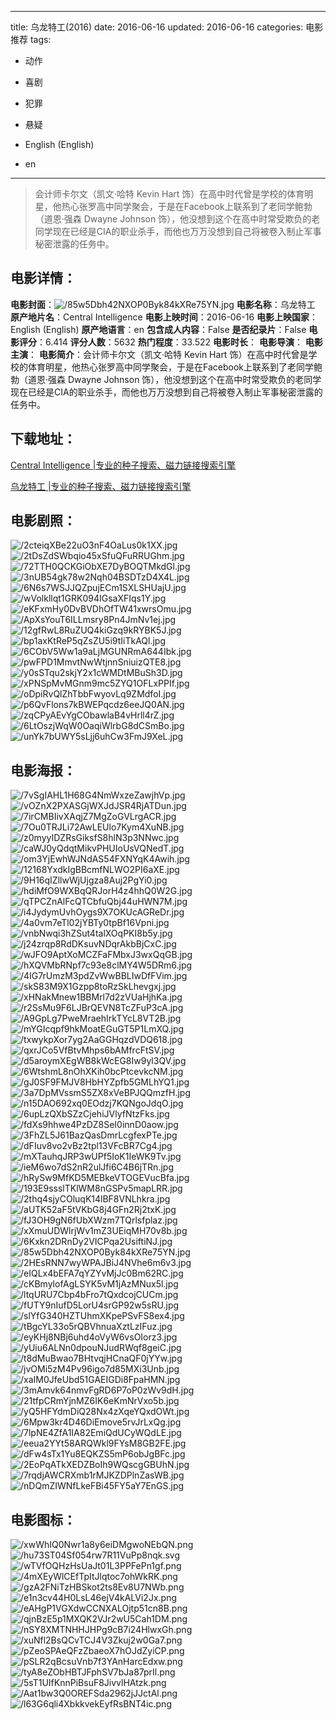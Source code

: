 
---
title: 乌龙特工(2016)
date: 2016-06-16
updated: 2016-06-16
categories: 电影推荐
tags:
- 动作
- 喜剧
- 犯罪
- 悬疑

- English (English)
- en
---


> 会计师卡尔文（凯文·哈特 Kevin Hart 饰）在高中时代曾是学校的体育明星，他热心张罗高中同学聚会，于是在Facebook上联系到了老同学鲍勃（道恩·强森 Dwayne Johnson 饰），他没想到这个在高中时常受欺负的老同学现在已经是CIA的职业杀手，而他也万万没想到自己将被卷入制止军事秘密泄露的任务中。

## **电影详情**：

**电影封面**：<img src="https://image.tmdb.org/t/p/w200/85w5Dbh42NXOP0Byk84kXRe75YN.jpg" alt="/85w5Dbh42NXOP0Byk84kXRe75YN.jpg" title="/85w5Dbh42NXOP0Byk84kXRe75YN.jpg">
**电影名称**：乌龙特工
**原产地片名**：Central Intelligence
**电影上映时间**：2016-06-16
**电影上映国家**：English (English)
**原产地语言**：en
**包含成人内容**：False
**是否纪录片**：False
**电影评分**：6.414
**评分人数**：5632
**热门程度**：33.522
**电影时长**：
**电影导演**：
**电影主演**：
**电影简介**：会计师卡尔文（凯文·哈特 Kevin Hart 饰）在高中时代曾是学校的体育明星，他热心张罗高中同学聚会，于是在Facebook上联系到了老同学鲍勃（道恩·强森 Dwayne Johnson 饰），他没想到这个在高中时常受欺负的老同学现在已经是CIA的职业杀手，而他也万万没想到自己将被卷入制止军事秘密泄露的任务中。

## **下载地址**：
[Central Intelligence |专业的种子搜索、磁力链接搜索引擎](https://movie.amd794.com:2083/?search=Central%20Intelligence&ordering=&mode=match_phrase&page_size=10&page=1)

[乌龙特工 |专业的种子搜索、磁力链接搜索引擎](https://movie.amd794.com:2083/?search=%E4%B9%8C%E9%BE%99%E7%89%B9%E5%B7%A5&ordering=&mode=match_phrase&page_size=10&page=1)
 

## **电影剧照**：
<img src="https://image.tmdb.org/t/p/original/2cteiqXBe22uO3nF4OaLus0k1XX.jpg" alt="/2cteiqXBe22uO3nF4OaLus0k1XX.jpg" title="/2cteiqXBe22uO3nF4OaLus0k1XX.jpg"><img src="https://image.tmdb.org/t/p/original/2tDsZdSWbqio45xSfuQFuRRUGhm.jpg" alt="/2tDsZdSWbqio45xSfuQFuRRUGhm.jpg" title="/2tDsZdSWbqio45xSfuQFuRRUGhm.jpg"><img src="https://image.tmdb.org/t/p/original/72TTH0QCKGiObXE7DyBOQTMkdGl.jpg" alt="/72TTH0QCKGiObXE7DyBOQTMkdGl.jpg" title="/72TTH0QCKGiObXE7DyBOQTMkdGl.jpg"><img src="https://image.tmdb.org/t/p/original/3nUB54gk78w2Nqh04BSDTzD4X4L.jpg" alt="/3nUB54gk78w2Nqh04BSDTzD4X4L.jpg" title="/3nUB54gk78w2Nqh04BSDTzD4X4L.jpg"><img src="https://image.tmdb.org/t/p/original/6N6s7WSJJQZpujECm1SXLSHUajU.jpg" alt="/6N6s7WSJJQZpujECm1SXLSHUajU.jpg" title="/6N6s7WSJJQZpujECm1SXLSHUajU.jpg"><img src="https://image.tmdb.org/t/p/original/wVolkllqt1GRK094IGsaXFIqs1Y.jpg" alt="/wVolkllqt1GRK094IGsaXFIqs1Y.jpg" title="/wVolkllqt1GRK094IGsaXFIqs1Y.jpg"><img src="https://image.tmdb.org/t/p/original/eKFxmHy0DvBVDhOfTW41xwrsOmu.jpg" alt="/eKFxmHy0DvBVDhOfTW41xwrsOmu.jpg" title="/eKFxmHy0DvBVDhOfTW41xwrsOmu.jpg"><img src="https://image.tmdb.org/t/p/original/ApXsYouT6ILLmsry8Pn4JmNv1ej.jpg" alt="/ApXsYouT6ILLmsry8Pn4JmNv1ej.jpg" title="/ApXsYouT6ILLmsry8Pn4JmNv1ej.jpg"><img src="https://image.tmdb.org/t/p/original/12gfRwL8RuZUQ4kiGzq9kRYBK5J.jpg" alt="/12gfRwL8RuZUQ4kiGzq9kRYBK5J.jpg" title="/12gfRwL8RuZUQ4kiGzq9kRYBK5J.jpg"><img src="https://image.tmdb.org/t/p/original/bp1axKtReP5qZsZU5i9tIiTkAQl.jpg" alt="/bp1axKtReP5qZsZU5i9tIiTkAQl.jpg" title="/bp1axKtReP5qZsZU5i9tIiTkAQl.jpg"><img src="https://image.tmdb.org/t/p/original/6CObV5Ww1a9aLjMGUNRmA644Ibk.jpg" alt="/6CObV5Ww1a9aLjMGUNRmA644Ibk.jpg" title="/6CObV5Ww1a9aLjMGUNRmA644Ibk.jpg"><img src="https://image.tmdb.org/t/p/original/pwFPD1MmvtNwWtjnnSniuizQTE8.jpg" alt="/pwFPD1MmvtNwWtjnnSniuizQTE8.jpg" title="/pwFPD1MmvtNwWtjnnSniuizQTE8.jpg"><img src="https://image.tmdb.org/t/p/original/y0sSTqu2skjY2x1cWMDtMBuSh3D.jpg" alt="/y0sSTqu2skjY2x1cWMDtMBuSh3D.jpg" title="/y0sSTqu2skjY2x1cWMDtMBuSh3D.jpg"><img src="https://image.tmdb.org/t/p/original/xPNSpMvMGnm9mc5ZYQ1OFLxPPIf.jpg" alt="/xPNSpMvMGnm9mc5ZYQ1OFLxPPIf.jpg" title="/xPNSpMvMGnm9mc5ZYQ1OFLxPPIf.jpg"><img src="https://image.tmdb.org/t/p/original/oDpiRvQlZhTbbFwyovLq9ZMdfoI.jpg" alt="/oDpiRvQlZhTbbFwyovLq9ZMdfoI.jpg" title="/oDpiRvQlZhTbbFwyovLq9ZMdfoI.jpg"><img src="https://image.tmdb.org/t/p/original/p6QvFlons7kBWEPqcdz6eeJQ0AN.jpg" alt="/p6QvFlons7kBWEPqcdz6eeJQ0AN.jpg" title="/p6QvFlons7kBWEPqcdz6eeJQ0AN.jpg"><img src="https://image.tmdb.org/t/p/original/zqCPyAEvYgCObawlaB4vHrll4rZ.jpg" alt="/zqCPyAEvYgCObawlaB4vHrll4rZ.jpg" title="/zqCPyAEvYgCObawlaB4vHrll4rZ.jpg"><img src="https://image.tmdb.org/t/p/original/6LtOszjWqW0OaqiWlrbG8dCSmBo.jpg" alt="/6LtOszjWqW0OaqiWlrbG8dCSmBo.jpg" title="/6LtOszjWqW0OaqiWlrbG8dCSmBo.jpg"><img src="https://image.tmdb.org/t/p/original/unYk7bUWY5sLjj6uhCw3FmJ9XeL.jpg" alt="/unYk7bUWY5sLjj6uhCw3FmJ9XeL.jpg" title="/unYk7bUWY5sLjj6uhCw3FmJ9XeL.jpg">

## **电影海报**：
<img src="https://image.tmdb.org/t/p/original/7vSgIAHL1H68G4NmWxzeZawjhVp.jpg" alt="/7vSgIAHL1H68G4NmWxzeZawjhVp.jpg" title="/7vSgIAHL1H68G4NmWxzeZawjhVp.jpg"><img src="https://image.tmdb.org/t/p/original/vOZnX2PXASGjWXJdJSR4RjATDun.jpg" alt="/vOZnX2PXASGjWXJdJSR4RjATDun.jpg" title="/vOZnX2PXASGjWXJdJSR4RjATDun.jpg"><img src="https://image.tmdb.org/t/p/original/7irCMBIivXAqjZ7MgZoGVLrgACR.jpg" alt="/7irCMBIivXAqjZ7MgZoGVLrgACR.jpg" title="/7irCMBIivXAqjZ7MgZoGVLrgACR.jpg"><img src="https://image.tmdb.org/t/p/original/7Ou0TRJLi72AwLEUlo7Kym4XuNB.jpg" alt="/7Ou0TRJLi72AwLEUlo7Kym4XuNB.jpg" title="/7Ou0TRJLi72AwLEUlo7Kym4XuNB.jpg"><img src="https://image.tmdb.org/t/p/original/z0myyIDZRsGiksfS8hlN3p3NNwc.jpg" alt="/z0myyIDZRsGiksfS8hlN3p3NNwc.jpg" title="/z0myyIDZRsGiksfS8hlN3p3NNwc.jpg"><img src="https://image.tmdb.org/t/p/original/caWJ0yQdqtMikvPHUIoUsVQNedT.jpg" alt="/caWJ0yQdqtMikvPHUIoUsVQNedT.jpg" title="/caWJ0yQdqtMikvPHUIoUsVQNedT.jpg"><img src="https://image.tmdb.org/t/p/original/om3YjEwhWJNdAS54FXNYqK4Awih.jpg" alt="/om3YjEwhWJNdAS54FXNYqK4Awih.jpg" title="/om3YjEwhWJNdAS54FXNYqK4Awih.jpg"><img src="https://image.tmdb.org/t/p/original/12168YxdkIgBBcmfNLWO2PI6aXE.jpg" alt="/12168YxdkIgBBcmfNLWO2PI6aXE.jpg" title="/12168YxdkIgBBcmfNLWO2PI6aXE.jpg"><img src="https://image.tmdb.org/t/p/original/9H16qIZllwWjUjgza8Auj2PgYi0.jpg" alt="/9H16qIZllwWjUjgza8Auj2PgYi0.jpg" title="/9H16qIZllwWjUjgza8Auj2PgYi0.jpg"><img src="https://image.tmdb.org/t/p/original/hdiMfO9WXBqQRJorH4z4hhQ0W2G.jpg" alt="/hdiMfO9WXBqQRJorH4z4hhQ0W2G.jpg" title="/hdiMfO9WXBqQRJorH4z4hhQ0W2G.jpg"><img src="https://image.tmdb.org/t/p/original/qTPCZnAlFcQTCbfuQbj44uHWN7M.jpg" alt="/qTPCZnAlFcQTCbfuQbj44uHWN7M.jpg" title="/qTPCZnAlFcQTCbfuQbj44uHWN7M.jpg"><img src="https://image.tmdb.org/t/p/original/i4JydymUvhOygs9X7OKUcAGReDr.jpg" alt="/i4JydymUvhOygs9X7OKUcAGReDr.jpg" title="/i4JydymUvhOygs9X7OKUcAGReDr.jpg"><img src="https://image.tmdb.org/t/p/original/4a0vm7eTl02jYBTy0tpBf16Vpni.jpg" alt="/4a0vm7eTl02jYBTy0tpBf16Vpni.jpg" title="/4a0vm7eTl02jYBTy0tpBf16Vpni.jpg"><img src="https://image.tmdb.org/t/p/original/vnbNwqi3hZSut4talXOqPKI8b5y.jpg" alt="/vnbNwqi3hZSut4talXOqPKI8b5y.jpg" title="/vnbNwqi3hZSut4talXOqPKI8b5y.jpg"><img src="https://image.tmdb.org/t/p/original/j24zrqp8RdDKsuvNDqrAkbBjCxC.jpg" alt="/j24zrqp8RdDKsuvNDqrAkbBjCxC.jpg" title="/j24zrqp8RdDKsuvNDqrAkbBjCxC.jpg"><img src="https://image.tmdb.org/t/p/original/wJFO9AptXoMCZFaFMbxJ3wxQqGB.jpg" alt="/wJFO9AptXoMCZFaFMbxJ3wxQqGB.jpg" title="/wJFO9AptXoMCZFaFMbxJ3wxQqGB.jpg"><img src="https://image.tmdb.org/t/p/original/hXQVMbRNpf7c93e8clMY4W5DRm6.jpg" alt="/hXQVMbRNpf7c93e8clMY4W5DRm6.jpg" title="/hXQVMbRNpf7c93e8clMY4W5DRm6.jpg"><img src="https://image.tmdb.org/t/p/original/4IG7rUmzM3pdZvWwBBLIwDfFVim.jpg" alt="/4IG7rUmzM3pdZvWwBBLIwDfFVim.jpg" title="/4IG7rUmzM3pdZvWwBBLIwDfFVim.jpg"><img src="https://image.tmdb.org/t/p/original/skS83M9X1Gzpp8toRzSkLhevgxj.jpg" alt="/skS83M9X1Gzpp8toRzSkLhevgxj.jpg" title="/skS83M9X1Gzpp8toRzSkLhevgxj.jpg"><img src="https://image.tmdb.org/t/p/original/xHNakMnew1BBMrl7d2zVUaHjhKa.jpg" alt="/xHNakMnew1BBMrl7d2zVUaHjhKa.jpg" title="/xHNakMnew1BBMrl7d2zVUaHjhKa.jpg"><img src="https://image.tmdb.org/t/p/original/r2SsMu9F6LJBrQEVN8TcZFuP3cA.jpg" alt="/r2SsMu9F6LJBrQEVN8TcZFuP3cA.jpg" title="/r2SsMu9F6LJBrQEVN8TcZFuP3cA.jpg"><img src="https://image.tmdb.org/t/p/original/A9GpLg7PweMraehIrkTYcL8VT2B.jpg" alt="/A9GpLg7PweMraehIrkTYcL8VT2B.jpg" title="/A9GpLg7PweMraehIrkTYcL8VT2B.jpg"><img src="https://image.tmdb.org/t/p/original/mYGIcqpf9hkMoatEGuGT5P1LmXQ.jpg" alt="/mYGIcqpf9hkMoatEGuGT5P1LmXQ.jpg" title="/mYGIcqpf9hkMoatEGuGT5P1LmXQ.jpg"><img src="https://image.tmdb.org/t/p/original/txwykpXor7yg2AaGGHqzdVDQ618.jpg" alt="/txwykpXor7yg2AaGGHqzdVDQ618.jpg" title="/txwykpXor7yg2AaGGHqzdVDQ618.jpg"><img src="https://image.tmdb.org/t/p/original/qxrJCo5VfBtvMhps6bAMfrcFtSV.jpg" alt="/qxrJCo5VfBtvMhps6bAMfrcFtSV.jpg" title="/qxrJCo5VfBtvMhps6bAMfrcFtSV.jpg"><img src="https://image.tmdb.org/t/p/original/d5aroymXEgWB8kWcEG8Iw9yl3QV.jpg" alt="/d5aroymXEgWB8kWcEG8Iw9yl3QV.jpg" title="/d5aroymXEgWB8kWcEG8Iw9yl3QV.jpg"><img src="https://image.tmdb.org/t/p/original/6WtshmL8nOhXKih0bcPtcevkcNM.jpg" alt="/6WtshmL8nOhXKih0bcPtcevkcNM.jpg" title="/6WtshmL8nOhXKih0bcPtcevkcNM.jpg"><img src="https://image.tmdb.org/t/p/original/gJ0SF9FMJV8HbHYZpfb5GMLhYQ1.jpg" alt="/gJ0SF9FMJV8HbHYZpfb5GMLhYQ1.jpg" title="/gJ0SF9FMJV8HbHYZpfb5GMLhYQ1.jpg"><img src="https://image.tmdb.org/t/p/original/3a7DpMVssmS5ZX8xVeBPJQQmzfH.jpg" alt="/3a7DpMVssmS5ZX8xVeBPJQQmzfH.jpg" title="/3a7DpMVssmS5ZX8xVeBPJQQmzfH.jpg"><img src="https://image.tmdb.org/t/p/original/n15DAO692xq0EOdzj7KQNgoJdqO.jpg" alt="/n15DAO692xq0EOdzj7KQNgoJdqO.jpg" title="/n15DAO692xq0EOdzj7KQNgoJdqO.jpg"><img src="https://image.tmdb.org/t/p/original/6upLzQXbSZzCjehiJVlyfNtzFks.jpg" alt="/6upLzQXbSZzCjehiJVlyfNtzFks.jpg" title="/6upLzQXbSZzCjehiJVlyfNtzFks.jpg"><img src="https://image.tmdb.org/t/p/original/fdXs9hhwe4PzDZ8SeI0innD0aow.jpg" alt="/fdXs9hhwe4PzDZ8SeI0innD0aow.jpg" title="/fdXs9hhwe4PzDZ8SeI0innD0aow.jpg"><img src="https://image.tmdb.org/t/p/original/3FhZL5J61BazQasDmrLcgfexPTe.jpg" alt="/3FhZL5J61BazQasDmrLcgfexPTe.jpg" title="/3FhZL5J61BazQasDmrLcgfexPTe.jpg"><img src="https://image.tmdb.org/t/p/original/dFIuv8vo2vBz2tpl13VFcBR7Cg4.jpg" alt="/dFIuv8vo2vBz2tpl13VFcBR7Cg4.jpg" title="/dFIuv8vo2vBz2tpl13VFcBR7Cg4.jpg"><img src="https://image.tmdb.org/t/p/original/mXTauhqJRP3wUPf5IoK1IeWK9Tv.jpg" alt="/mXTauhqJRP3wUPf5IoK1IeWK9Tv.jpg" title="/mXTauhqJRP3wUPf5IoK1IeWK9Tv.jpg"><img src="https://image.tmdb.org/t/p/original/ieM6wo7dS2nR2ulJfi6C4B6jTRn.jpg" alt="/ieM6wo7dS2nR2ulJfi6C4B6jTRn.jpg" title="/ieM6wo7dS2nR2ulJfi6C4B6jTRn.jpg"><img src="https://image.tmdb.org/t/p/original/hRySw9MfKD5MEBkeVTOGEVucBfa.jpg" alt="/hRySw9MfKD5MEBkeVTOGEVucBfa.jpg" title="/hRySw9MfKD5MEBkeVTOGEVucBfa.jpg"><img src="https://image.tmdb.org/t/p/original/193E9ssslTKlWM8nGSPv5mapLRR.jpg" alt="/193E9ssslTKlWM8nGSPv5mapLRR.jpg" title="/193E9ssslTKlWM8nGSPv5mapLRR.jpg"><img src="https://image.tmdb.org/t/p/original/2thq4sjyCOluqK14lBF8VNLhkra.jpg" alt="/2thq4sjyCOluqK14lBF8VNLhkra.jpg" title="/2thq4sjyCOluqK14lBF8VNLhkra.jpg"><img src="https://image.tmdb.org/t/p/original/aUTK52aF5tVKbG8j4GFn2Rj2txK.jpg" alt="/aUTK52aF5tVKbG8j4GFn2Rj2txK.jpg" title="/aUTK52aF5tVKbG8j4GFn2Rj2txK.jpg"><img src="https://image.tmdb.org/t/p/original/fJ3OH9gN6fUbXWzm7TQrlsfplaz.jpg" alt="/fJ3OH9gN6fUbXWzm7TQrlsfplaz.jpg" title="/fJ3OH9gN6fUbXWzm7TQrlsfplaz.jpg"><img src="https://image.tmdb.org/t/p/original/xXmuUDWlrjWv1mZ3UEiqMH70v8b.jpg" alt="/xXmuUDWlrjWv1mZ3UEiqMH70v8b.jpg" title="/xXmuUDWlrjWv1mZ3UEiqMH70v8b.jpg"><img src="https://image.tmdb.org/t/p/original/6Kxkn2DRnDy2VICPqa2UsiftiNJ.jpg" alt="/6Kxkn2DRnDy2VICPqa2UsiftiNJ.jpg" title="/6Kxkn2DRnDy2VICPqa2UsiftiNJ.jpg"><img src="https://image.tmdb.org/t/p/original/85w5Dbh42NXOP0Byk84kXRe75YN.jpg" alt="/85w5Dbh42NXOP0Byk84kXRe75YN.jpg" title="/85w5Dbh42NXOP0Byk84kXRe75YN.jpg"><img src="https://image.tmdb.org/t/p/original/2HEsRNN7wyWPAJBiJ4NVhe6m6v3.jpg" alt="/2HEsRNN7wyWPAJBiJ4NVhe6m6v3.jpg" title="/2HEsRNN7wyWPAJBiJ4NVhe6m6v3.jpg"><img src="https://image.tmdb.org/t/p/original/eIQLx4bEFA7qYZYvMjJc0Bm62RC.jpg" alt="/eIQLx4bEFA7qYZYvMjJc0Bm62RC.jpg" title="/eIQLx4bEFA7qYZYvMjJc0Bm62RC.jpg"><img src="https://image.tmdb.org/t/p/original/cKBmylofAgLSYK5vM1jAzMNux5l.jpg" alt="/cKBmylofAgLSYK5vM1jAzMNux5l.jpg" title="/cKBmylofAgLSYK5vM1jAzMNux5l.jpg"><img src="https://image.tmdb.org/t/p/original/ltqURU7Cbp4bFro7tQxdcojCUCm.jpg" alt="/ltqURU7Cbp4bFro7tQxdcojCUCm.jpg" title="/ltqURU7Cbp4bFro7tQxdcojCUCm.jpg"><img src="https://image.tmdb.org/t/p/original/fUTY9nIufD5LorU4srGP92w5sRU.jpg" alt="/fUTY9nIufD5LorU4srGP92w5sRU.jpg" title="/fUTY9nIufD5LorU4srGP92w5sRU.jpg"><img src="https://image.tmdb.org/t/p/original/slYfG340HZTUhmXKpePSvFS8ex4.jpg" alt="/slYfG340HZTUhmXKpePSvFS8ex4.jpg" title="/slYfG340HZTUhmXKpePSvFS8ex4.jpg"><img src="https://image.tmdb.org/t/p/original/tBgcYL33o5rQBVhnuaXztLzIFuz.jpg" alt="/tBgcYL33o5rQBVhnuaXztLzIFuz.jpg" title="/tBgcYL33o5rQBVhnuaXztLzIFuz.jpg"><img src="https://image.tmdb.org/t/p/original/eyKHj8NBj6uhd4oVyW6vsOIorz3.jpg" alt="/eyKHj8NBj6uhd4oVyW6vsOIorz3.jpg" title="/eyKHj8NBj6uhd4oVyW6vsOIorz3.jpg"><img src="https://image.tmdb.org/t/p/original/yUiu6ALNn0dpouNJudRWqf8geiC.jpg" alt="/yUiu6ALNn0dpouNJudRWqf8geiC.jpg" title="/yUiu6ALNn0dpouNJudRWqf8geiC.jpg"><img src="https://image.tmdb.org/t/p/original/t8dMuBwao7BHtvqjHCnaQF0jYYw.jpg" alt="/t8dMuBwao7BHtvqjHCnaQF0jYYw.jpg" title="/t8dMuBwao7BHtvqjHCnaQF0jYYw.jpg"><img src="https://image.tmdb.org/t/p/original/jvOMi5zM4Pv96igo7d85MXi3Unb.jpg" alt="/jvOMi5zM4Pv96igo7d85MXi3Unb.jpg" title="/jvOMi5zM4Pv96igo7d85MXi3Unb.jpg"><img src="https://image.tmdb.org/t/p/original/xaIM0JfeUbd51GAEIGDi8FpaHMN.jpg" alt="/xaIM0JfeUbd51GAEIGDi8FpaHMN.jpg" title="/xaIM0JfeUbd51GAEIGDi8FpaHMN.jpg"><img src="https://image.tmdb.org/t/p/original/3mAmvk64nmvFgRD6P7oP0zWv9dH.jpg" alt="/3mAmvk64nmvFgRD6P7oP0zWv9dH.jpg" title="/3mAmvk64nmvFgRD6P7oP0zWv9dH.jpg"><img src="https://image.tmdb.org/t/p/original/21tfpCRmYjnMZ6IK6eKmNrVxo5b.jpg" alt="/21tfpCRmYjnMZ6IK6eKmNrVxo5b.jpg" title="/21tfpCRmYjnMZ6IK6eKmNrVxo5b.jpg"><img src="https://image.tmdb.org/t/p/original/yQ5HFYdmDiQ28Nx4zXqeYQxdOWt.jpg" alt="/yQ5HFYdmDiQ28Nx4zXqeYQxdOWt.jpg" title="/yQ5HFYdmDiQ28Nx4zXqeYQxdOWt.jpg"><img src="https://image.tmdb.org/t/p/original/6Mpw3kr4D46DiEmove5rvJrLxQg.jpg" alt="/6Mpw3kr4D46DiEmove5rvJrLxQg.jpg" title="/6Mpw3kr4D46DiEmove5rvJrLxQg.jpg"><img src="https://image.tmdb.org/t/p/original/7lpNE4ZfA1IA82EmiQdUCyWQdLE.jpg" alt="/7lpNE4ZfA1IA82EmiQdUCyWQdLE.jpg" title="/7lpNE4ZfA1IA82EmiQdUCyWQdLE.jpg"><img src="https://image.tmdb.org/t/p/original/eeua2YYt58ARQWkl9FYsM8GB2FE.jpg" alt="/eeua2YYt58ARQWkl9FYsM8GB2FE.jpg" title="/eeua2YYt58ARQWkl9FYsM8GB2FE.jpg"><img src="https://image.tmdb.org/t/p/original/dFw4sTx1Yu8EQKZS5mP6obJgBFc.jpg" alt="/dFw4sTx1Yu8EQKZS5mP6obJgBFc.jpg" title="/dFw4sTx1Yu8EQKZS5mP6obJgBFc.jpg"><img src="https://image.tmdb.org/t/p/original/2EoPqATkXEDZBoIh9WQscgGBUhN.jpg" alt="/2EoPqATkXEDZBoIh9WQscgGBUhN.jpg" title="/2EoPqATkXEDZBoIh9WQscgGBUhN.jpg"><img src="https://image.tmdb.org/t/p/original/7rqdjAWCRXmb1rMJKZDPlnZasWB.jpg" alt="/7rqdjAWCRXmb1rMJKZDPlnZasWB.jpg" title="/7rqdjAWCRXmb1rMJKZDPlnZasWB.jpg"><img src="https://image.tmdb.org/t/p/original/nDQmZIWNfLkeFBi45FY5aY7EnGS.jpg" alt="/nDQmZIWNfLkeFBi45FY5aY7EnGS.jpg" title="/nDQmZIWNfLkeFBi45FY5aY7EnGS.jpg">

## **电影图标**：
<img src="https://image.tmdb.org/t/p/original/xwWhIQ0Nwr1a8y6eiDMgwoNEbQN.png" alt="/xwWhIQ0Nwr1a8y6eiDMgwoNEbQN.png" title="/xwWhIQ0Nwr1a8y6eiDMgwoNEbQN.png"><img src="https://image.tmdb.org/t/p/original/hu73ST04Sf054rw7R11VuPp8nqk.svg" alt="/hu73ST04Sf054rw7R11VuPp8nqk.svg" title="/hu73ST04Sf054rw7R11VuPp8nqk.svg"><img src="https://image.tmdb.org/t/p/original/wTVfOQHzHsUaJt01L3PPFePn1gf.png" alt="/wTVfOQHzHsUaJt01L3PPFePn1gf.png" title="/wTVfOQHzHsUaJt01L3PPFePn1gf.png"><img src="https://image.tmdb.org/t/p/original/4mXEyWlCEfTpItJlqtoc7ohWkRK.png" alt="/4mXEyWlCEfTpItJlqtoc7ohWkRK.png" title="/4mXEyWlCEfTpItJlqtoc7ohWkRK.png"><img src="https://image.tmdb.org/t/p/original/gzA2FNiTzHBSkot2ts8Ev8U7NWb.png" alt="/gzA2FNiTzHBSkot2ts8Ev8U7NWb.png" title="/gzA2FNiTzHBSkot2ts8Ev8U7NWb.png"><img src="https://image.tmdb.org/t/p/original/e1n3cv44H0LsL46ejV4kALVi2Jx.png" alt="/e1n3cv44H0LsL46ejV4kALVi2Jx.png" title="/e1n3cv44H0LsL46ejV4kALVi2Jx.png"><img src="https://image.tmdb.org/t/p/original/eAHgP1VGXdwCCNXALOjtp51cn8B.png" alt="/eAHgP1VGXdwCCNXALOjtp51cn8B.png" title="/eAHgP1VGXdwCCNXALOjtp51cn8B.png"><img src="https://image.tmdb.org/t/p/original/qjnBzE5p1MXQK2VJr2wU5Cah1DM.png" alt="/qjnBzE5p1MXQK2VJr2wU5Cah1DM.png" title="/qjnBzE5p1MXQK2VJr2wU5Cah1DM.png"><img src="https://image.tmdb.org/t/p/original/nSY8XMTNHHJHPg9cB7i24HlwxGh.png" alt="/nSY8XMTNHHJHPg9cB7i24HlwxGh.png" title="/nSY8XMTNHHJHPg9cB7i24HlwxGh.png"><img src="https://image.tmdb.org/t/p/original/xuNfl2BsQCvTCJ4V3Zkuj2w0Ga7.png" alt="/xuNfl2BsQCvTCJ4V3Zkuj2w0Ga7.png" title="/xuNfl2BsQCvTCJ4V3Zkuj2w0Ga7.png"><img src="https://image.tmdb.org/t/p/original/pZeoSPAeQFzZbaeoX7hOJdZyiCP.png" alt="/pZeoSPAeQFzZbaeoX7hOJdZyiCP.png" title="/pZeoSPAeQFzZbaeoX7hOJdZyiCP.png"><img src="https://image.tmdb.org/t/p/original/pSLR2qBcsuVnb7f3YAnHarcEdxw.png" alt="/pSLR2qBcsuVnb7f3YAnHarcEdxw.png" title="/pSLR2qBcsuVnb7f3YAnHarcEdxw.png"><img src="https://image.tmdb.org/t/p/original/tyA8eZObHBTJFphSV7bJa87prIl.png" alt="/tyA8eZObHBTJFphSV7bJa87prIl.png" title="/tyA8eZObHBTJFphSV7bJa87prIl.png"><img src="https://image.tmdb.org/t/p/original/5sT1UIfKnnPiBsuF8JivvlHAtzk.png" alt="/5sT1UIfKnnPiBsuF8JivvlHAtzk.png" title="/5sT1UIfKnnPiBsuF8JivvlHAtzk.png"><img src="https://image.tmdb.org/t/p/original/Aat1bw3Q0OREFSda2962jJJctAl.png" alt="/Aat1bw3Q0OREFSda2962jJJctAl.png" title="/Aat1bw3Q0OREFSda2962jJJctAl.png"><img src="https://image.tmdb.org/t/p/original/l63G6qli4XbkkvekEyfRsBNT4ic.png" alt="/l63G6qli4XbkkvekEyfRsBNT4ic.png" title="/l63G6qli4XbkkvekEyfRsBNT4ic.png">
